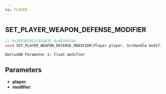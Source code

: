 ```yaml
---
ns: PLAYER
---
```

## SET_PLAYER_WEAPON_DEFENSE_MODIFIER

```c
// 0x2D83BC011CA14A3C 0xAE446344
void SET_PLAYER_WEAPON_DEFENSE_MODIFIER(Player player, ScrHandle modifier);
```

```
NativeDB Parameter 1: float modifier
```

## Parameters
* **player**: 
* **modifier**: 

